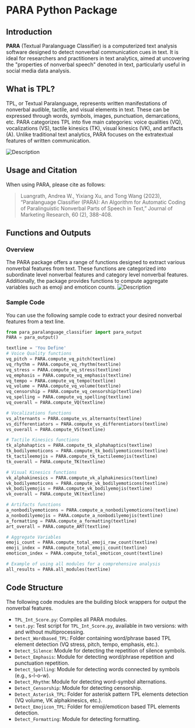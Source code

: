 # PARA Python Package

## Introduction

**PARA** (Textual Paralanguage Classifier) is a computerized text analysis software designed to detect nonverbal communication cues in text. It is ideal for researchers and practitioners in text analytics, aimed at uncovering the "properties of nonverbal speech" denoted in text, particularly useful in social media data analysis.

## What is TPL?

TPL, or Textual Paralanguage, represents written manifestations of nonverbal audible, tactile, and visual elements in text. These can be expressed through words, symbols, images, punctuation, demarcations, etc. PARA categorizes TPL into five main categories: voice qualities (VQ), vocalizations (VS), tactile kinesics (TK), visual kinesics (VK), and artifacts (A). Unlike traditional text analytics, PARA focuses on the extratextual features of written communication.

![Description](https://static.wixstatic.com/media/62e0e2_24d79b8cc93e4e689d77b838535166d1~mv2.jpg/v1/fill/w_1336,h_944,al_c,q_85,enc_auto/Table%201.jpg)


## Usage and Citation

When using PARA, please cite as follows:
> Luangrath, Andrea W., Yixiang Xu, and Tong Wang (2023), “Paralanguage Classifier (PARA): An Algorithm for Automatic Coding of Paralinguistic Nonverbal Parts of Speech in Text,” Journal of Marketing Research, 60 (2), 388-408.


## Functions and Outputs

### Overview
The PARA package offers a range of functions designed to extract various nonverbal features from text. These functions are categorized into subordinate level nonverbal features and category level nonverbal features. Additionally, the package provides functions to compute aggregate variables such as emoji and emoticon counts.
![Description](https://static.wixstatic.com/media/62e0e2_7da7b5eab30e45cab3b4802fc416dd06~mv2.jpg/v1/fill/w_2166,h_862,al_c,q_85,enc_auto/Table%202.jpg)


### Sample Code 
You can use the following sample code to extract your desired nonverbal features from a text line.

```python
from para_paralanguage_classifier import para_output
PARA = para_output()

textline = 'You Define'
# Voice Quality functions
vq_pitch = PARA.compute_vq_pitch(textline)
vq_rhythm = PARA.compute_vq_rhythm(textline)
vq_stress = PARA.compute_vq_stress(textline)
vq_emphasis = PARA.compute_vq_emphasis(textline)
vq_tempo = PARA.compute_vq_tempo(textline)
vq_volume = PARA.compute_vq_volume(textline)
vq_censorship = PARA.compute_vq_censorship(textline)
vq_spelling = PARA.compute_vq_spelling(textline)
vq_overall = PARA.compute_VQ(textline)

# Vocalizations functions
vs_alternants = PARA.compute_vs_alternants(textline)
vs_differentiators = PARA.compute_vs_differentiators(textline)
vs_overall = PARA.compute_VS(textline)

# Tactile Kinesics functions
tk_alphahaptics = PARA.compute_tk_alphahaptics(textline)
tk_bodilyemoticons = PARA.compute_tk_bodilyemoticons(textline)
tk_tactileemojis = PARA.compute_tk_tactileemojis(textline)
tk_overall = PARA.compute_TK(textline)

# Visual Kinesics functions
vk_alphakinesics = PARA.compute_vk_alphakinesics(textline)
vk_bodilyemoticons = PARA.compute_vk_bodilyemoticons(textline)
vk_bodilyemojis = PARA.compute_vk_bodilyemojis(textline)
vk_overall = PARA.compute_VK(textline)

# Artifacts functions
a_nonbodilyemoticons = PARA.compute_a_nonbodilyemoticons(textline)
a_nonbodilyemojis = PARA.compute_a_nonbodilyemojis(textline)
a_formatting = PARA.compute_a_formatting(textline)
art_overall = PARA.compute_ART(textline)

# Aggregate Variables 
emoji_count = PARA.compute_total_emoji_raw_count(textline) 
emoji_index = PARA.compute_total_emoji_count(textline) 
emoticon_index = PARA.compute_total_emoticon_count(textline) 

# Example of using all modules for a comprehensive analysis
all_results = PARA.all_modules(textline)
```


## Code Structure

The following code modules are the building block wrappers for output the nonverbal features. 

- `TPL_Int_Score.py`: Compiles all PARA modules.
- `test.py`: Test script for `TPL_Int_Score.py`, available in two versions: with and without multiprocessing.
- `Detect_Wordbased_TPL`: Folder containing word/phrase based TPL element detection (VQ stress, pitch, tempo, emphasis, etc.).
- `Detect_Silence`: Module for detecting the repetition of silence symbols.
- `Detect_Emphasis`: Module for detecting word/phrase repetition and punctuation repetition.
- `Detect_Spelling`: Module for detecting words connected by symbols (e.g., s-l-o-w).
- `Detect_Rhythm`: Module for detecting word-symbol alternations.
- `Detect_Censorship`: Module for detecting censorship.
- `Detect_Asterisk_TPL`: Folder for asterisk pattern TPL elements detection (VQ volume, VK alphakinesics, etc.).
- `Detect_Emojicon_TPL`: Folder for emoji/emoticon based TPL elements detection.
- `Detect_Formatting`: Module for detecting formatting.
